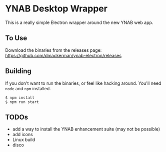 # YNAB Desktop Wrapper

This is a really simple Electron wrapper around the new YNAB web app.

## To Use

Download the binaries from the releases page: 
https://github.com/dmackerman/ynab-electron/releases

## Building 
If you don't want to run the binaries, or feel like hacking around. You'll need `node` and `npm` installed.

```shell
$ npm install
$ npm run start
```

## TODOs
- add a way to install the YNAB enhancement suite (may not be possible)
- add icons
- Linux build
- disco
